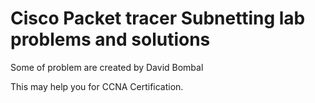 # Cisco Packet tracer Subnetting lab problems and solutions 



Some of problem are created by David Bombal 

This may help you for CCNA Certification.
